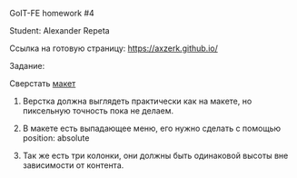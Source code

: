 GoIT-FE homework #4

Student: Alexander Repeta

Ссылка на готовую страницу: https://axzerk.github.io/

Задание:

Сверстать [макет](https://github.com/goit-fe/markup_fe2o/blob/master/html_04/homework4.psd)

1) Верстка должна выглядеть практически как на макете, но пиксельную точность пока не делаем.

2) В макете есть выпадающее меню, его нужно сделать с помощью position: absolute

3) Так же есть три колонки, они должны быть одинаковой высоты вне зависимости от контента.
